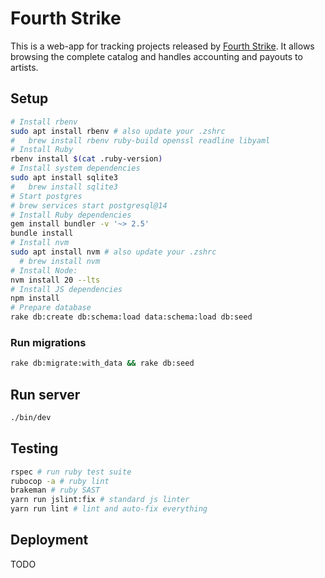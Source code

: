 # Fourth Strike

This is a web-app for tracking projects released by [Fourth Strike](https://fourth-strike.com/). It allows browsing the complete catalog and handles accounting and payouts to artists.

## Setup

```bash
# Install rbenv
sudo apt install rbenv # also update your .zshrc
#   brew install rbenv ruby-build openssl readline libyaml
# Install Ruby
rbenv install $(cat .ruby-version)
# Install system dependencies
sudo apt install sqlite3
#   brew install sqlite3
# Start postgres
# brew services start postgresql@14
# Install Ruby dependencies
gem install bundler -v '~> 2.5'
bundle install
# Install nvm
sudo apt install nvm # also update your .zshrc
  # brew install nvm
# Install Node:
nvm install 20 --lts
# Install JS dependencies
npm install
# Prepare database
rake db:create db:schema:load data:schema:load db:seed
```

### Run migrations

```bash
rake db:migrate:with_data && rake db:seed
```

## Run server

```bash
./bin/dev
```

## Testing

```bash
rspec # run ruby test suite
rubocop -a # ruby lint
brakeman # ruby SAST
yarn run jslint:fix # standard js linter
yarn run lint # lint and auto-fix everything
```

## Deployment

TODO

